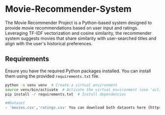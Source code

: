 # Movie-Recommender-System
The Movie Recommender Project is a Python-based system designed to provide movie recommendations based on user input and ratings. Leveraging TF-IDF vectorization and cosine similarity, the recommender system suggests movies that share similarity with user-searched titles and align with the user's historical preferences.

## Requirements
Ensure you have the required Python packages installed. You can install them using the provided `requirements.txt` file.

```bash
python -m venv venv  # Create a virtual environment
source venv/bin/activate  # Activate the virtual environment (use 'activate' on Windows)
pip install -r requirements.txt  # Install dependencies

##Dataset
- 'movies.csv','ratings.csv' You can download both datasets here (https://drive.google.com/drive/folders/1jrF8oMcojjGgz71lj_stVrecX1lE2Fhl?usp=sharing)
